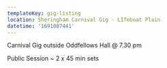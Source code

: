 ```yaml
---
templateKey: gig-listing
location: Sheringham Carnival Gig - LIfeboat Plain
datetime: '1691087441'
---
```

C﻿arnival Gig outside Oddfellows Hall @ 7.30 pm

Public Session ~ 2 x 45 min sets